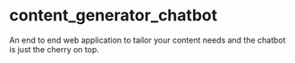 # content_generator_chatbot
An end to end web application to tailor your content needs and the chatbot is just the cherry on top. 
